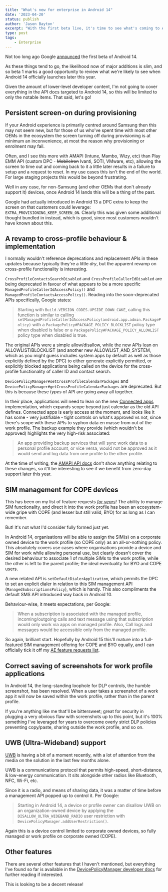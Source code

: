 ```yaml
---
title: "What's new for enterprise in Android 14"
date: '2023-04-20'
status: publish
author: 'Jason Bayton'
excerpt: "With the first beta live, it's time to see what's coming to Android 14."
type: post
tags:
    - Enterprise
---
```

Not too long ago Google [announced](https://android-developers.googleblog.com/2023/04/android-14-beta-1.html) the first beta of Android 14. 

As these things tend to go, the likelihood now of major additions is slim, and so beta 1 marks a good opportunity to review what we're likely to see when Android 14 officially launches later this year.

Given the amount of lower-level developer content, I'm not going to cover everything in the API docs targeted to Android 14, so this will be limited to only the notable items. That said, let's go!

## Persistent screen-on during provisioning

If your Android experience is primarily centred around Samsung then this may not seem new, but for those of us who've spent time with most other OEMs in the ecosystem the screen turning off during provisioning is at minimum an inconvenience, at most the reason why provisioning or enrolment may fail. 

Often, and I see this more with AMAPI (Intune, Mambo, Wizy, etc) than Play EMM API (custom DPC - ~~MobileIron~~ Ivanti, SOTI, VMware, etc), allowing the screen to time out and coming back to it a little later results in a failure to setup and a request to reset. In my use cases this isn't the end of the world. For large staging projects this would be beyond frustrating. 

Well in any case, for non-Samsung (and other OEMs that don't already support it) devices, once Android 14 lands this will be a thing of the past. 

Google had actually introduced in Android 13 a DPC extra to keep the screen on that customers could leverage: `EXTRA_PROVISIONING_KEEP_SCREEN_ON`. Clearly this was given some additional thought bundled in instead, which is good, since most customers wouldn't have known about this.

## A revamp to cross-profile behaviour & implementation

I normally wouldn't reference deprecations and replacement APIs in these updates because typically they're a little _dry_, but the apparent revamp on cross-profile functionality is interesting. 

`CrossProfileContactsSearchDisabled` and `CrossProfileCallerIdDisabled` are being deprecated in favour of what appears to be a more specific `ManagedProfileCallerIdAccessPolicy()` and `ManagedProfileContactsAccessPolicy()`. Reading into the soon-deprecated APIs specifically, Google states:

> Starting with `Build.VERSION_CODES.UPSIDE_DOWN_CAKE`, calling this function is similar to calling `setManagedProfileCallerIdAccessPolicy(android.app.admin.PackagePolicy)` with a `PackagePolicy#PACKAGE_POLICY_BLOCKLIST` policy type when disabled is false or a `PackagePolicy#PACKAGE_POLICY_ALLOWLIST` policy type when disabled is true.

The original APIs were a simple allow/disallow, while the new APIs lean on ALLOWLIST/BLOCKLIST (and another new ALLOWLIST_AND_SYSTEM, which as you might guess includes system apps by default as well as those explicitly defined by the DPC) to either generate explicitly permitted, or explicitly blocked applications being called on the device for the cross-profile functionality of caller ID and contact search.

`DevicePolicyManager#setCrossProfileCalendarPackages` and `DevicePolicyManager#getCrossProfileCalendarPackages` are deprecated. But this is because these _types_ of API are going away all together. 

In their place, applications will need to lean on the new [Connected apps](https://developers.google.com/android/work/connected-apps) implementation, which expands scope beyond just calendar as the old API defines. Connected apps is early access at the moment, and looks like it has some - very justifiable - tight controls on what's approved vs not, since there's scope with these APIs to syphon data en masse from out of the work profile. The backup example they provide (which wouldn't be approved) highlights the very high-risk associated:

> An app providing backup services that will sync work data to a personal profile account, or vice versa, would not be approved as it would send and log data from one profile to the other profile.

At the time of writing, the [AMAPI API docs](https://developers.google.com/android/management/reference/rest/v1/enterprises.policies#crossprofilepolicies) don't show anything relating to these changes, so it'll be interesting to see if we benefit from zero-day support later this year.

## SIM management for COPE devices

This has been on my list of feature requests [_for years_](https://bayton.org/blog/2019/01/what-id-like-to-see-from-android-enterprise-in-2019/#work-profile-sim-management)! The ability to manage SIM functionality, and direct it into the work profile has been an ecosystem-wide gripe with COPE (and lesser but still valid, BYO) for as long as I can remember. 

But! It's not what I'd consider fully formed just yet.

In Android 14, organisations will be able to assign the SIM(s) on a corporate owned device to the work profile (so COPE only) as an all-or-nothing policy. This absolutely covers use cases where organisations provide a device and SIM for work while allowing personal use, but clearly doesn't cover the desired behaviour to associate 1 of multiple SIMs to the work profile, while the other is left to the parent profile; the ideal eventuality for BYO and COPE users. 

A new related API is `setDefaultDialerApplication`, which permits the DPC to set an explicit dialer in relation to this SIM management API (`ManagedSubscriptionsPolicy`), which is handy. This also compliments the default SMS API introduced way back in Android 10.

Behaviour-wise, it meets expectations, per Google: 

> When a subscription is associated with the managed profile, incoming/outgoing calls and text message using that subscription would only work via apps on managed profile. Also, Call logs and messages would be accessible only from the managed profile.

So again, brilliant start. Hopefully by Android 15 this'll mature into a full-featured SIM management offering for COPE and BYO equally, and I can officially tick it off my [AE feature requests list](/android/android-enterprise-feature-requests/).

## Correct saving of screenshots for work profile applications

In Android 14, the long-standing loophole for DLP controls, the humble screenshot, has been resolved. When a user takes a screenshot of a work app it will now be saved within the work profile, rather than in the parent profile.

If you're anything like me that'll be bittersweet; great for security in plugging a very obvious flaw with screenshots up to this point, but it's 100% something I've leveraged for years to overcome overly strict DLP policies preventing copy/paste, sharing outside the work profile, and so on. 

## UWB (Ultra-Wideband) support

[UWB](https://developer.android.com/guide/topics/connectivity/uwb) is having a bit of a moment recently, with a lot of attention from the media on the solution in the last few months alone. 

UWB is a communications protocol that permits high-speed, short-distance, & low-energy communication. It sits alongside other radios like Bluetooth, NFC, Wi-Fi, etc.  

Since it is a radio, and means of sharing data, it was a matter of time before a management API popped up to control it. Per Google:

> Starting in Android 14, a device or profile owner can disallow UWB on an organization-owned device by applying the `DISALLOW_ULTRA_WIDEBAND_RADIO` user restriction with `DevicePolicyManager.addUserRestriction()`.

Again this is a device control limited to corporate owned devices, so fully managed or work profile on corporate owned (COPE). 

## Other features

There are several other features that I haven't mentioned, but everything I've found so far is available in the [DevicePolicyManager developer docs](https://developer.android.com/reference/android/app/admin/DevicePolicyManager) for further reading if interested.

This is looking to be a decent release!

